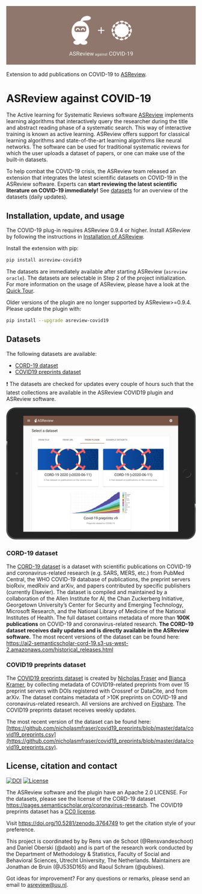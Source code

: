 ![ASReview for COVID19](https://github.com/asreview/asreview/blob/master/images/intro-covid19-small.png?raw=true)

Extension to add publications on COVID-19 to [ASReview](https://github.com/asreview/asreview).

# ASReview against COVID-19
The Active learning for Systematic Reviews software [ASReview](https://github.com/asreview/asreview) implements learning algorithms that interactively query the researcher during the title and abstract reading phase of a systematic search. This way of interactive training is known as active learning. ASReview offers support for classical learning algorithms and state-of-the-art learning algorithms like neural networks. The software can be used for traditional systematic reviews for which the user uploads a dataset of papers, or one can make use of the built-in datasets.

To help combat the COVID-19 crisis, the ASReview team released an extension that integrates the latest scientific datasets on COVID-19 in the ASReview software. Experts can **start reviewing the latest scientific literature on COVID-19 immediately!** See [datasets](#datasets) for an overview of the datasets (daily updates).


## Installation, update, and usage

The COVID-19 plug-in requires ASReview 0.9.4 or higher. Install ASReview by following the instructions in [Installation of ASReview](https://asreview.readthedocs.io/en/latest/installation.html).

Install the extension with pip:

```bash
pip install asreview-covid19
```

The datasets are immediately available after starting ASReview (`asreview oracle`). The datasets are selectable in Step 2 of the project initialization. For more information on the usage of ASReview, please have a look at the [Quick Tour](https://asreview.readthedocs.io/en/latest/quicktour.html).

Older versions of the plugin are no longer supported by ASReview>=0.9.4. Please update the plugin with: 

```bash
pip install --upgrade asreview-covid19
```


## Datasets

The following datasets are available:

- [CORD-19 dataset](#cord-19-dataset)
- [COVID19 preprints dataset](#covid19-preprints-dataset)

:exclamation: The datasets are checked for updates every couple of hours such that the latest collections are available in the ASReview COVID19 plugin and ASReview software.

[![ASReview CORD19 datasets](https://github.com/asreview/asreview/blob/master/images/asreview-covid19-screenshot.png?raw=true)](https://github.com/asreview/asreview-covid19)

### CORD-19 dataset
The [CORD-19 dataset](https://pages.semanticscholar.org/coronavirus-research) is a dataset with scientific publications on COVID-19 and coronavirus-related research (e.g. SARS, MERS, etc.) from PubMed Central, the WHO COVID-19 database of publications, the preprint servers bioRxiv, medRxiv and arXiv, and papers contributed by specific publishers (currently Elsevier). The dataset is compiled and maintained by a collaboration of the Allen Institute for AI, the Chan Zuckerberg Initiative, Georgetown University’s Center for Security and Emerging Technology, Microsoft Research, and the National Library of Medicine of the National Institutes of Health. The full dataset contains metadata of more than **100K publications** on COVID-19 and coronavirus-related research. **The CORD-19 dataset receives daily updates and is directly available in the ASReview software.** The most recent versions of the dataset can be found here: https://ai2-semanticscholar-cord-19.s3-us-west-2.amazonaws.com/historical_releases.html

### COVID19 preprints dataset
The [COVID19 preprints dataset](https://github.com/nicholasmfraser/covid19_preprints) is created by [Nicholas Fraser](https://github.com/nicholasmfraser) and [Bianca Kramer](https://github.com/bmkramer), by collecting metadata of COVID19-related preprints from over 15 preprint servers with DOIs registered with Crossref or DataCite, and from arXiv. The dataset contains metadata of >10K preprints on COVID-19 and coronavirus-related research. All versions are archived on [Figshare](https://doi.org/10.6084/m9.figshare.12033672). The COVID19 preprints dataset receives weekly updates.

The most recent version of the dataset can be found here:[https://github.com/nicholasmfraser/covid19_preprints/blob/master/data/covid19_preprints.csv](https://github.com/nicholasmfraser/covid19_preprints/blob/master/data/covid19_preprints.csv).

## License, citation and contact

[![DOI](https://zenodo.org/badge/DOI/10.5281/zenodo.3764749.svg)](https://doi.org/10.5281/zenodo.3764749) [![License](https://img.shields.io/badge/License-Apache%202.0-blue.svg)](https://opensource.org/licenses/Apache-2.0)

The ASReview software and the plugin have an Apache 2.0 LICENSE. For the datasets, please see the license of the CORD-19 dataset https://pages.semanticscholar.org/coronavirus-research. The COVID19 preprints dataset has a [CC0 license](https://creativecommons.org/publicdomain/zero/1.0/).

Visit https://doi.org/10.5281/zenodo.3764749 to get the citation style of your preference.

This project is coordinated by by Rens van de Schoot (@Rensvandeschoot) and Daniel Oberski (@daob) and is part of the research work conducted by the Department of Methodology & Statistics, Faculty of Social and Behavioral Sciences, Utrecht University, The Netherlands. Maintainers are Jonathan de Bruin (@J535D165) and Raoul Schram (@qubixes).

Got ideas for improvement? For any questions or remarks, please send an email to asreview@uu.nl.
